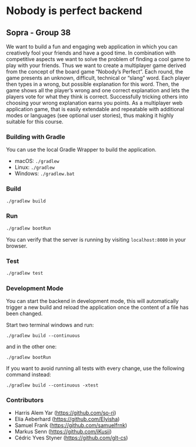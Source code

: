 # Nobody is perfect backend

## Sopra  - Group 38 

We want to build a fun and engaging web application in which you can creatively fool your
friends and have a good time. In combination with competitive aspects we want to solve the
problem of finding a cool game to play with your friends. Thus we want to create a multiplayer
game derived from the concept of the board game “Nobody’s Perfect”. Each round, the game
presents an unknown, difficult, technical or “slang” word. Each player then types in a wrong, but
possible explanation for this word. Then, the game shows all the player’s wrong and one correct
explanation and lets the players vote for what they think is correct. Successfully tricking others
into choosing your wrong explanation earns you points. As a multiplayer web application game,
that is easily extendable and repeatable with additional modes or languages (see optional user
stories), thus making it highly suitable for this course.



### Building with Gradle
You can use the local Gradle Wrapper to build the application.
-   macOS: `./gradlew`
-   Linux: `./gradlew`
-   Windows: `./gradlew.bat`


### Build

```bash
./gradlew build
```

### Run

```bash
./gradlew bootRun
```

You can verify that the server is running by visiting `localhost:8080` in your browser.

### Test

```bash
./gradlew test
```

### Development Mode
You can start the backend in development mode, this will automatically trigger a new build and reload the application
once the content of a file has been changed.

Start two terminal windows and run:

`./gradlew build --continuous`

and in the other one:

`./gradlew bootRun`

If you want to avoid running all tests with every change, use the following command instead:

`./gradlew build --continuous -xtest`

### Contributors 

- Harris Alem Yar (https://github.com/so-ri) 
- Elia Aeberhard (https://github.com/Elyisha)
- Samuel Frank (https://github.com/samuelfrnk)
- Markus Senn (https://github.com/iKusii)
- Cédric Yves Styner (https://github.com/glt-cs)


